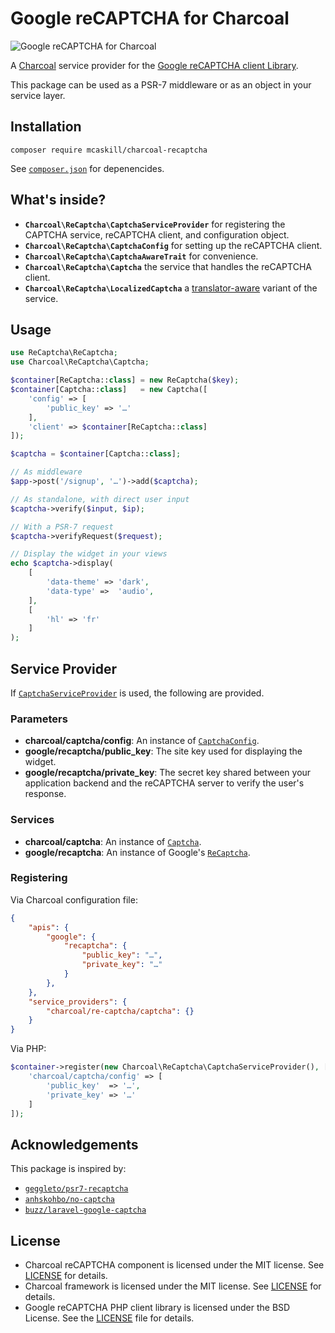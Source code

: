# Google reCAPTCHA for Charcoal

![Google reCAPTCHA for Charcoal](http://i.imgur.com/aHBOqAS.gif)

A [Charcoal][charcoal/app] service provider for the [Google reCAPTCHA client Library][google/recaptcha].

This package can be used as a PSR-7 middleware or as an object in your service layer.



## Installation

```shell
composer require mcaskill/charcoal-recaptcha
```

See [`composer.json`](composer.json) for depenencides.



## What's inside?

-   **`Charcoal\ReCaptcha\CaptchaServiceProvider`**
    for registering the CAPTCHA service, reCAPTCHA client, and configuration object.
-   **`Charcoal\ReCaptcha\CaptchaConfig`**
    for setting up the reCAPTCHA client.
-   **`Charcoal\ReCaptcha\CaptchaAwareTrait`**
    for convenience.
-   **`Charcoal\ReCaptcha\Captcha`**
    the service that handles the reCAPTCHA client.
-   **`Charcoal\ReCaptcha\LocalizedCaptcha`**
    a [translator-aware][charcoal/translator] variant of the service.



## Usage

```php
use ReCaptcha\ReCaptcha;
use Charcoal\ReCaptcha\Captcha;

$container[ReCaptcha::class] = new ReCaptcha($key);
$container[Captcha::class]   = new Captcha([
    'config' => [
        'public_key' => '…'
    ],
    'client' => $container[ReCaptcha::class]
]);

$captcha = $container[Captcha::class];

// As middleware
$app->post('/signup', '…')->add($captcha);

// As standalone, with direct user input
$captcha->verify($input, $ip);

// With a PSR-7 request
$captcha->verifyRequest($request);

// Display the widget in your views
echo $captcha->display(
    [
        'data-theme' => 'dark',
        'data-type' =>  'audio',
    ],
    [
        'hl' => 'fr'
    ]
);
```



## Service Provider

If [`CaptchaServiceProvider`](src/CaptchaServiceProvider.php) is used, the following are provided.



### Parameters

-   **charcoal/captcha/config**: An instance of [`CaptchaConfig`](src/CaptchaConfig.php).
-   **google/recaptcha/public_key**: The site key used for displaying the widget.
-   **google/recaptcha/private_key**: The secret key shared between your application backend and the reCAPTCHA server to verify the user's response.



### Services

-   **charcoal/captcha**: An instance of [`Captcha`](src/CaptchaConfig.php).
-   **google/recaptcha**: An instance of Google's [`ReCaptcha`][class-recaptcha].



### Registering

Via Charcoal configuration file:

```json
{
    "apis": {
        "google": {
            "recaptcha": {
                "public_key": "…",
                "private_key": "…"
            }
        },
    },
    "service_providers": {
        "charcoal/re-captcha/captcha": {}
    }
}
```

Via PHP:

```php
$container->register(new Charcoal\ReCaptcha\CaptchaServiceProvider(), [
    'charcoal/captcha/config' => [
        'public_key'  => '…',
        'private_key' => '…'
    ]
]);
```



## Acknowledgements

This package is inspired by:

- [`geggleto/psr7-recaptcha`](https://github.com/geggleto/psr7-recaptcha)
- [`anhskohbo/no-captcha`](https://github.com/anhskohbo/no-captcha)
- [`buzz/laravel-google-captcha`](https://github.com/thinhbuzz/laravel-google-captcha)



## License

-   Charcoal reCAPTCHA component is licensed under the MIT license. See [LICENSE](LICENSE) for details.
-   Charcoal framework is licensed under the MIT license. See [LICENSE][license-charcoal] for details.
-   Google reCAPTCHA PHP client library is licensed under the BSD License. See the [LICENSE][license-recaptcha] file for details.



[charcoal/recaptcha]:  https://packagist.org/packages/mcaskill/charcoal-recaptcha
[charcoal/app]:        https://packagist.org/packages/locomotivemtl/charcoal-app
[charcoal/translator]: https://packagist.org/packages/locomotivemtl/charcoal-translator

[google/recaptcha]:    https://packagist.org/packages/google/recaptcha
[class-recaptcha]:     https://github.com/google/recaptcha/blob/1.1.3/src/ReCaptcha/ReCaptcha.php

[license-charcoal]:    https://github.com/locomotivemtl/charcoal-app/blob/master/LICENSE
[license-recaptcha]:   https://github.com/google/recaptcha/blob/master/LICENSE
